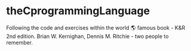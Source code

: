 # theCprogrammingLanguage
Following the code and exercises within the world 🌎  famous book - K&amp;R 2nd edition. Brian W. Kernighan, Dennis M. Ritchie - two people to remember.
